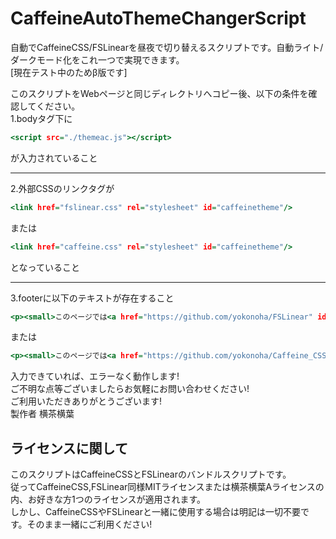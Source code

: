 # CaffeineAutoThemeChangerScript
自動でCaffeineCSS/FSLinearを昼夜で切り替えるスクリプトです。自動ライト/ダークモード化をこれ一つで実現できます。  
[現在テスト中のためβ版です]  

このスクリプトをWebページと同じディレクトリへコピー後、以下の条件を確認してください。  
1.bodyタグ下に  
```sample.html
<script src="./themeac.js"></script>
```  
が入力されていること  
**********************
2.外部CSSのリンクタグが  
```sample.html
<link href="fslinear.css" rel="stylesheet" id="caffeinetheme"/>
```  
または  
``` sample.html
<link href="caffeine.css" rel="stylesheet" id="caffeinetheme"/>
```
となっていること  
**********************
3.footerに以下のテキストが存在すること  
```sample.html
<p><small>このページでは<a href="https://github.com/yokonoha/FSLinear" id="interchangeablecssprofiles">FSLinear</a>を使用しています。</small></p>
```
または  
```sample.html
<p><small>このページでは<a href="https://github.com/yokonoha/Caffeine_CSS" id="interchangeablecssprofiles">CaffeineCSS</a>を使用しています。</small></p>
```  


入力できていれば、エラーなく動作します!  
ご不明な点等ございましたらお気軽にお問い合わせください!  
ご利用いただきありがとうございます!  
製作者 横茶横葉  
## ライセンスに関して  
このスクリプトはCaffeineCSSとFSLinearのバンドルスクリプトです。  
従ってCaffeineCSS,FSLinear同様MITライセンスまたは横茶横葉Aライセンスの内、お好きな方1つのライセンスが適用されます。  
しかし、CaffeineCSSやFSLinearと一緒に使用する場合は明記は一切不要です。そのまま一緒にご利用ください!  

